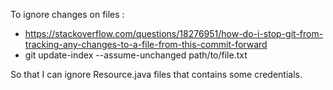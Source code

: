 To ignore changes on files : 

- https://stackoverflow.com/questions/18276951/how-do-i-stop-git-from-tracking-any-changes-to-a-file-from-this-commit-forward
- git update-index --assume-unchanged path/to/file.txt

So that I can ignore Resource.java files that contains some credentials.
